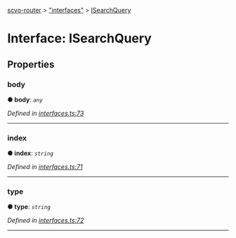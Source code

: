 [scvo-router](../README.md) > ["interfaces"](../modules/_interfaces_.md) > [ISearchQuery](../interfaces/_interfaces_.isearchquery.md)



# Interface: ISearchQuery


## Properties
<a id="body"></a>

###  body

**●  body**:  *`any`* 

*Defined in [interfaces.ts:73](https://github.com/scvodigital/scvo-router/blob/2a23180/src/interfaces.ts#L73)*





___

<a id="index"></a>

###  index

**●  index**:  *`string`* 

*Defined in [interfaces.ts:71](https://github.com/scvodigital/scvo-router/blob/2a23180/src/interfaces.ts#L71)*





___

<a id="type"></a>

###  type

**●  type**:  *`string`* 

*Defined in [interfaces.ts:72](https://github.com/scvodigital/scvo-router/blob/2a23180/src/interfaces.ts#L72)*





___


